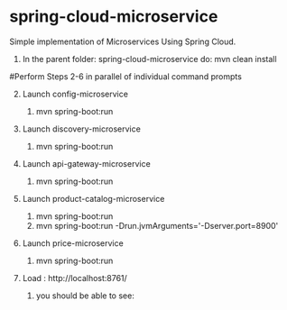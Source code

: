 # spring-cloud-microservice
Simple implementation of Microservices Using Spring Cloud.

1. In the parent folder: spring-cloud-microservice do: mvn clean install

#Perform Steps 2-6 in parallel of individual command prompts

2. Launch config-microservice
	1. mvn spring-boot:run
	
3. Launch discovery-microservice
	1. mvn spring-boot:run 

4. Launch api-gateway-microservice
	1. mvn spring-boot:run

5. Launch product-catalog-microservice
	1. mvn spring-boot:run
	2. mvn spring-boot:run -Drun.jvmArguments='-Dserver.port=8900'
	
6. Launch price-microservice
	1. mvn spring-boot:run

7. Load : http://localhost:8761/
	1. you should be able to see:
